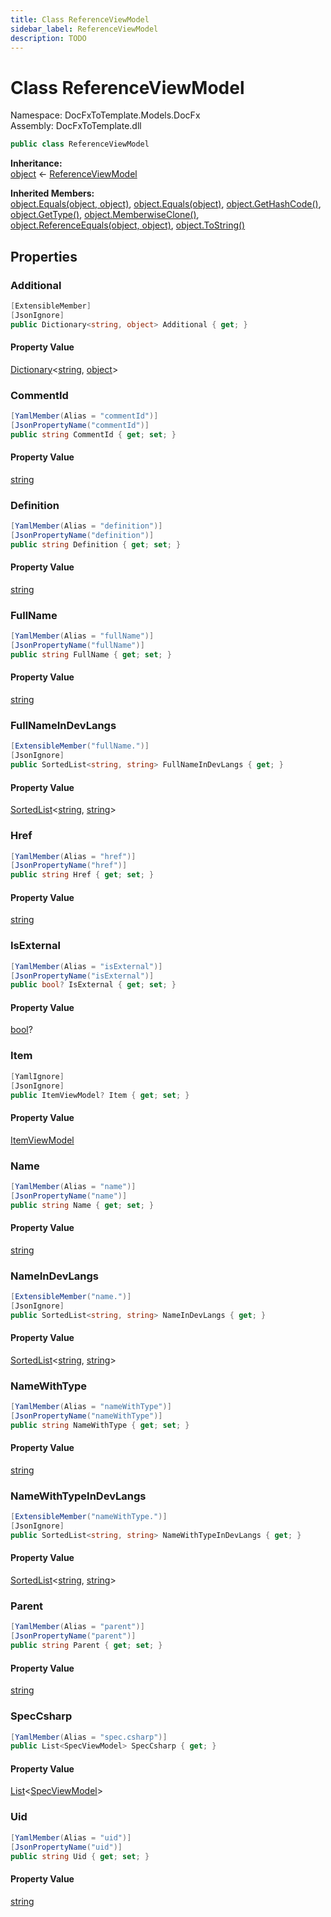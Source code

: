 ```yaml
---
title: Class ReferenceViewModel
sidebar_label: ReferenceViewModel
description: TODO
---
```


# Class ReferenceViewModel
Namespace: DocFxToTemplate.Models.DocFx   
Assembly: DocFxToTemplate.dll
    
   

```csharp title="T:\Projekty\DocFxToTemplate\src\DocFxToTemplate\Models\DocFx\ReferenceViewModel.cs#9" 
public class ReferenceViewModel
```

**Inheritance:**   
[object](https://learn.microsoft.com/dotnet/api/system.object) &lt;- 
[ReferenceViewModel](../DocFxToTemplate.Models.DocFx/ReferenceViewModel)   

**Inherited Members:**   
[object.Equals(object, object)](https://learn.microsoft.com/dotnet/api/system.object.equals#system-object-equals(system-object-system-object)), [object.Equals(object)](https://learn.microsoft.com/dotnet/api/system.object.equals#system-object-equals(system-object)), [object.GetHashCode()](https://learn.microsoft.com/dotnet/api/system.object.gethashcode), [object.GetType()](https://learn.microsoft.com/dotnet/api/system.object.gettype), [object.MemberwiseClone()](https://learn.microsoft.com/dotnet/api/system.object.memberwiseclone), [object.ReferenceEquals(object, object)](https://learn.microsoft.com/dotnet/api/system.object.referenceequals), [object.ToString()](https://learn.microsoft.com/dotnet/api/system.object.tostring)   

   

## Properties
### Additional
   
            
```csharp title="T:\Projekty\DocFxToTemplate\src\DocFxToTemplate\Models\DocFx\ReferenceViewModel.cs#71"
[ExtensibleMember]
[JsonIgnore]
public Dictionary<string, object> Additional { get; }
```   

#### Property Value
[Dictionary](https://learn.microsoft.com/dotnet/api/system.collections.generic.dictionary-2)&lt;[string](https://learn.microsoft.com/dotnet/api/system.string), [object](https://learn.microsoft.com/dotnet/api/system.object)&gt;   
   
### CommentId
   
            
```csharp title="T:\Projekty\DocFxToTemplate\src\DocFxToTemplate\Models\DocFx\ReferenceViewModel.cs#15"
[YamlMember(Alias = "commentId")]
[JsonPropertyName("commentId")]
public string CommentId { get; set; }
```   

#### Property Value
[string](https://learn.microsoft.com/dotnet/api/system.string)   
   
### Definition
   
            
```csharp title="T:\Projekty\DocFxToTemplate\src\DocFxToTemplate\Models\DocFx\ReferenceViewModel.cs#23"
[YamlMember(Alias = "definition")]
[JsonPropertyName("definition")]
public string Definition { get; set; }
```   

#### Property Value
[string](https://learn.microsoft.com/dotnet/api/system.string)   
   
### FullName
   
            
```csharp title="T:\Projekty\DocFxToTemplate\src\DocFxToTemplate\Models\DocFx\ReferenceViewModel.cs#52"
[YamlMember(Alias = "fullName")]
[JsonPropertyName("fullName")]
public string FullName { get; set; }
```   

#### Property Value
[string](https://learn.microsoft.com/dotnet/api/system.string)   
   
### FullNameInDevLangs
   
            
```csharp title="T:\Projekty\DocFxToTemplate\src\DocFxToTemplate\Models\DocFx\ReferenceViewModel.cs#56"
[ExtensibleMember("fullName.")]
[JsonIgnore]
public SortedList<string, string> FullNameInDevLangs { get; }
```   

#### Property Value
[SortedList](https://learn.microsoft.com/dotnet/api/system.collections.generic.sortedlist-2)&lt;[string](https://learn.microsoft.com/dotnet/api/system.string), [string](https://learn.microsoft.com/dotnet/api/system.string)&gt;   
   
### Href
   
            
```csharp title="T:\Projekty\DocFxToTemplate\src\DocFxToTemplate\Models\DocFx\ReferenceViewModel.cs#32"
[YamlMember(Alias = "href")]
[JsonPropertyName("href")]
public string Href { get; set; }
```   

#### Property Value
[string](https://learn.microsoft.com/dotnet/api/system.string)   
   
### IsExternal
   
            
```csharp title="T:\Projekty\DocFxToTemplate\src\DocFxToTemplate\Models\DocFx\ReferenceViewModel.cs#28"
[YamlMember(Alias = "isExternal")]
[JsonPropertyName("isExternal")]
public bool? IsExternal { get; set; }
```   

#### Property Value
[bool](https://learn.microsoft.com/dotnet/api/system.boolean)?   
   
### Item
   
            
```csharp title="T:\Projekty\DocFxToTemplate\src\DocFxToTemplate\Models\DocFx\ReferenceViewModel.cs#67"
[YamlIgnore]
[JsonIgnore]
public ItemViewModel? Item { get; set; }
```   

#### Property Value
[ItemViewModel](../DocFxToTemplate.Models.DocFx/ItemViewModel)   
   
### Name
   
            
```csharp title="T:\Projekty\DocFxToTemplate\src\DocFxToTemplate\Models\DocFx\ReferenceViewModel.cs#36"
[YamlMember(Alias = "name")]
[JsonPropertyName("name")]
public string Name { get; set; }
```   

#### Property Value
[string](https://learn.microsoft.com/dotnet/api/system.string)   
   
### NameInDevLangs
   
            
```csharp title="T:\Projekty\DocFxToTemplate\src\DocFxToTemplate\Models\DocFx\ReferenceViewModel.cs#40"
[ExtensibleMember("name.")]
[JsonIgnore]
public SortedList<string, string> NameInDevLangs { get; }
```   

#### Property Value
[SortedList](https://learn.microsoft.com/dotnet/api/system.collections.generic.sortedlist-2)&lt;[string](https://learn.microsoft.com/dotnet/api/system.string), [string](https://learn.microsoft.com/dotnet/api/system.string)&gt;   
   
### NameWithType
   
            
```csharp title="T:\Projekty\DocFxToTemplate\src\DocFxToTemplate\Models\DocFx\ReferenceViewModel.cs#44"
[YamlMember(Alias = "nameWithType")]
[JsonPropertyName("nameWithType")]
public string NameWithType { get; set; }
```   

#### Property Value
[string](https://learn.microsoft.com/dotnet/api/system.string)   
   
### NameWithTypeInDevLangs
   
            
```csharp title="T:\Projekty\DocFxToTemplate\src\DocFxToTemplate\Models\DocFx\ReferenceViewModel.cs#48"
[ExtensibleMember("nameWithType.")]
[JsonIgnore]
public SortedList<string, string> NameWithTypeInDevLangs { get; }
```   

#### Property Value
[SortedList](https://learn.microsoft.com/dotnet/api/system.collections.generic.sortedlist-2)&lt;[string](https://learn.microsoft.com/dotnet/api/system.string), [string](https://learn.microsoft.com/dotnet/api/system.string)&gt;   
   
### Parent
   
            
```csharp title="T:\Projekty\DocFxToTemplate\src\DocFxToTemplate\Models\DocFx\ReferenceViewModel.cs#19"
[YamlMember(Alias = "parent")]
[JsonPropertyName("parent")]
public string Parent { get; set; }
```   

#### Property Value
[string](https://learn.microsoft.com/dotnet/api/system.string)   
   
### SpecCsharp
   
            
```csharp title="T:\Projekty\DocFxToTemplate\src\DocFxToTemplate\Models\DocFx\ReferenceViewModel.cs#64"
[YamlMember(Alias = "spec.csharp")]
public List<SpecViewModel> SpecCsharp { get; }
```   

#### Property Value
[List](https://learn.microsoft.com/dotnet/api/system.collections.generic.list-1)&lt;[SpecViewModel](../DocFxToTemplate.Models.DocFx/SpecViewModel)&gt;   
   
### Uid
   
            
```csharp title="T:\Projekty\DocFxToTemplate\src\DocFxToTemplate\Models\DocFx\ReferenceViewModel.cs#11"
[YamlMember(Alias = "uid")]
[JsonPropertyName("uid")]
public string Uid { get; set; }
```   

#### Property Value
[string](https://learn.microsoft.com/dotnet/api/system.string)   
   
   

   

   

   

   

   